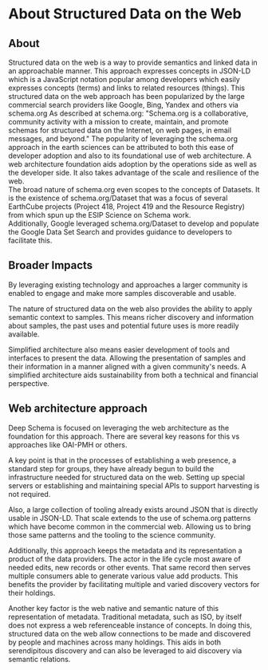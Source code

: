 # About Structured Data on the Web

## About

Structured data on the web is a way to provide semantics and linked data in an approachable manner.  This approach expresses concepts in JSON-LD which is a JavaScript notation popular among developers which easily expresses  concepts (terms) and links to related resources (things).   This structured data on the web approach has been popularized by the large commercial search providers like Google, Bing, Yandex and others via schema.org  As described at schema.org: "Schema.org is a collaborative, community activity with a mission to create, maintain, and promote schemas for structured data on the Internet, on web pages, in email messages, and beyond."
The popularity of leveraging the schema.org approach in the earth sciences can be attributed to both this ease of developer adoption and also to its foundational use of web architecture. A web architecture foundation aids adoption by the operations side as well as the developer side.  It also takes advantage of the scale and resilience of the web.  
The broad nature of schema.org even scopes to the concepts of Datasets.  It is the existence of schema.org/Dataset that was a focus of several EarthCube projects (Project 418, Project 419 and the Resource Registry) from which spun up the ESIP Science on Schema work.  
Additionally, Google leveraged schema.org/Dataset to develop and populate the Google Data Set Search and provides guidance to developers to facilitate this.  

## Broader Impacts
By leveraging existing technology and approaches a larger community is enabled to engage and make more samples discoverable and usable.

The nature of structured data on the web also provides the ability to apply semantic context to samples.  This means richer discovery and information about samples, the past uses and potential future uses is more readily available.

Simplified architecture also means easier development of tools and interfaces to present the data.  Allowing the presentation of samples and their information in a manner aligned with a given community's needs.    A simplified architecture aids sustainability from both a technical and financial perspective.  

## Web architecture approach

Deep Schema is focused on leveraging the web architecture as the foundation for this approach.  There are several key reasons for this vs approaches like OAI-PMH or others.

A key point is that in the processes of establishing a web presence, a standard step for groups, they have already begun to build the infrastructure needed for structured data on the web.  Setting up special servers or establishing and maintaining special APIs to support harvesting is not required.  

Also, a large collection of tooling already exists around JSON that is directly usable in JSON-LD.  That scale extends to the use of schema.org patterns which have become common in the commercial web.  Allowing us to bring those same patterns and the tooling to the science community.

Additionally, this approach keeps the metadata and its representation a product of the data providers.  The actor in the life cycle most aware of needed edits, new records or other events.  That same record then serves multiple consumers able to generate various value add products.  This benefits the provider by facilitating multiple and varied discovery vectors for their holdings.  

Another key factor is the web native and semantic nature of this representation of metadata.  Traditional metadata, such as ISO, by itself does not express a web referenceable instance of concepts.  In doing this, structured data on the web allow connections to be made and discovered by people and machines across many holdings.  This aids in both serendipitous discovery and can also be leveraged to aid discovery via semantic relations.
